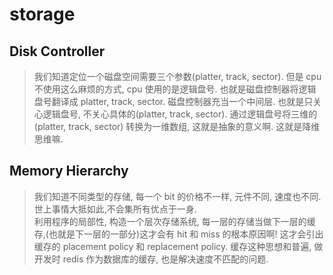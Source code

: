# storage

## Disk Controller

> 我们知道定位一个磁盘空间需要三个参数(platter, track, sector). 但是 cpu 不使用这么麻烦的方式, cpu 使用的是逻辑盘号. 也就是磁盘控制器将逻辑盘号翻译成 platter, track, sector. 磁盘控制器充当一个中间层. 也就是只关心逻辑盘号, 不关心具体的(platter, track, sector).
> 通过逻辑盘号将三维的(platter, track, sector) 转换为一维数组, 这就是抽象的意义啊. 这就是降维思维嘛.

## Memory Hierarchy

> 我们知道不同类型的存储, 每一个 bit 的价格不一样, 元件不同, 速度也不同. 世上事情大抵如此,不会集所有优点于一身.  
> 利用程序的局部性, 构造一个层次存储系统, 每一层的存储当做下一层的缓存,(也就是下一层的一部分)这才会有 hit 和 miss 的根本原因啊! 这才会引出缓存的 placement policy 和 replacement policy. 缓存这种思想和普遍, 做开发时 redis 作为数据库的缓存, 也是解决速度不匹配的问题.
